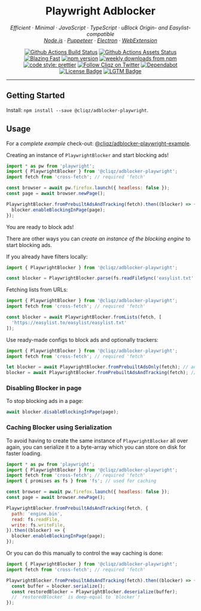 <h1 align="center">Playwright Adblocker</h2>

<p align="center">
  <em>
    Efficient
    · Minimal
    · JavaScript
    · TypeScript
    · uBlock Origin- and Easylist-compatible
  </em>
  <br />
  <em>
    <a href="https://github.com/ghostery/adblocker/tree/master/packages/adblocker">Node.js</a>
    · <a href="https://github.com/ghostery/adblocker/tree/master/packages/adblocker-puppeteer">Puppeteer</a>
    · <a href="https://github.com/ghostery/adblocker/tree/master/packages/adblocker-electron">Electron</a>
    · <a href="https://github.com/ghostery/adblocker/tree/master/packages/adblocker-webextension">WebExtension</a>
  </em>
</p>

<p align="center">
  <a href="https://github.com/ghostery/adblocker/actions?query=workflow%3ATests">
    <img alt="Github Actions Build Status" src="https://img.shields.io/github/workflow/status/ghostery/adblocker/Tests?label=tests&style=flat-square"></a>
  <a href="https://github.com/ghostery/adblocker/actions?query=workflow%3Assets">
    <img alt="Github Actions Assets Status" src="https://img.shields.io/github/workflow/status/ghostery/adblocker/Assets?label=assets&style=flat-square"></a>
  <a href="https://twitter.com/acdlite/status/974390255393505280">
    <img alt="Blazing Fast" src="https://img.shields.io/badge/speed-blazing%20%F0%9F%94%A5-brightgreen.svg?style=flat-square"></a>
  <a href="https://www.npmjs.com/package/@cliqz/adblocker">
    <img alt="npm version" src="https://img.shields.io/npm/v/@cliqz/adblocker.svg?style=flat-square"></a>
  <a href="https://www.npmjs.com/package/@cliqz/adblocker">
    <img alt="weekly downloads from npm" src="https://img.shields.io/npm/dw/@cliqz/adblocker.svg?style=flat-square"></a>
  <br/>
  <a href="#badge">
    <img alt="code style: prettier" src="https://img.shields.io/badge/code_style-prettier-ff69b4.svg?style=flat-square"></a>
  <a href="https://twitter.com/cliqz">
    <img alt="Follow Cliqz on Twitter" src="https://img.shields.io/twitter/follow/cliqz.svg?label=follow+cliqz&style=flat-square"></a>
  <a href="https://github.com/ghostery/adblocker">
    <img alt="Dependabot" src="https://img.shields.io/badge/dependabot-enabled-brightgreen?logo=dependabot&style=flat-square"></a>
  <a href="https://github.com/ghostery/adblocker/blob/master/LICENSE">
    <img alt="License Badge" src="https://img.shields.io/github/license/ghostery/adblocker?style=flat-square"></a>
  <a href="https://lgtm.com/projects/g/ghostery/adblocker?mode=list">
    <img alt="LGTM Badge" src="https://img.shields.io/lgtm/alerts/github/ghostery/adblocker?style=flat-square"></a>
</p>

---

## Getting Started

Install: `npm install --save @cliqz/adblocker-playwright`.

## Usage

For a *complete example* check-out: [@cliqz/adblocker-playwright-example](https://github.com/ghostery/adblocker/tree/master/packages/adblocker-playwright-example).

Creating an instance of `PlaywrightBlocker` and start blocking ads!

```javascript
import * as pw from 'playwright';
import { PlaywrightBlocker } from '@cliqz/adblocker-playwright';
import fetch from 'cross-fetch'; // required 'fetch'

const browser = await pw.firefox.launch({ headless: false });
const page = await browser.newPage();

PlaywrightBlocker.fromPrebuiltAdsAndTracking(fetch).then((blocker) => {
  blocker.enableBlockingInPage(page);
});
```

You are ready to block ads!

There are other ways you can *create an instance of the blocking engine* to
start blocking ads.

If you already have filters locally:
```javascript
import { PlaywrightBlocker } from '@cliqz/adblocker-playwright';

const blocker = PlaywrightBlocker.parse(fs.readFileSync('easylist.txt', 'utf-8'));
```

Fetching lists from URLs:
```javascript
import { PlaywrightBlocker } from '@cliqz/adblocker-playwright';
import fetch from 'cross-fetch'; // required 'fetch'

const blocker = await PlaywrightBlocker.fromLists(fetch, [
  'https://easylist.to/easylist/easylist.txt'
]);
```

Use ready-made configs to block ads and optionally trackers:
```javascript
import { PlaywrightBlocker } from '@cliqz/adblocker-playwright';
import fetch from 'cross-fetch'; // required 'fetch'

let blocker = await PlaywrightBlocker.fromPrebuiltAdsOnly(fetch); // ads only
blocker = await PlaywrightBlocker.fromPrebuiltAdsAndTracking(fetch); // ads and tracking
```

### Disabling Blocker in page

To stop blocking ads in a page:

```javascript
await blocker.disableBlockingInPage(page);
```

### Caching Blocker using Serialization

To avoid having to create the same instance of `PlaywrightBlocker` all over again,
you can serialize it to a byte-array which you can store on disk for faster
loading.

```javascript
import * as pw from 'playwright';
import { PlaywrightBlocker } from '@cliqz/adblocker-playwright';
import fetch from 'cross-fetch'; // required 'fetch'
import { promises as fs } from 'fs'; // used for caching

const browser = await pw.firefox.launch({ headless: false });
const page = await browser.newPage();

PlaywrightBlocker.fromPrebuiltAdsAndTracking(fetch, {
  path: 'engine.bin',
  read: fs.readFile,
  write: fs.writeFile,
}).then((blocker) => {
  blocker.enableBlockingInPage(page);
});
```

Or you can do this manually to control the way caching is done:

```javascript
import { PlaywrightBlocker } from '@cliqz/adblocker-playwright';
import fetch from 'cross-fetch'; // required 'fetch'

PlaywrightBlocker.fromPrebuiltAdsAndTracking(fetch).then((blocker) => {
  const buffer = blocker.serialize();
  const restoredBlocker = PlaywrightBlocker.deserialize(buffer);
  // `restoredBlocker` is deep-equal to `blocker`!
});
```
